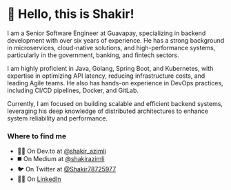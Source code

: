 # 👋 Hello, this is Shakir!

I am a Senior Software Engineer at Guavapay, specializing in backend development with over six years of experience. He has a strong background in microservices, cloud-native solutions, and high-performance systems, particularly in the government, banking, and fintech sectors.

I am highly proficient in Java, Golang, Spring Boot, and Kubernetes, with expertise in optimizing API latency, reducing infrastructure costs, and leading Agile teams. He also has hands-on experience in DevOps practices, including CI/CD pipelines, Docker, and GitLab.

Currently, I am focused on building scalable and efficient backend systems, leveraging his deep knowledge of distributed architectures to enhance system reliability and performance.

### Where to find me

- 👨‍💻 On Dev.to at [@shakir_azimli](https://dev.to/shakir_azimli)
- ◼️ On Medium at [@shakirazimli](https://medium.com/@shakirazimli)
- 🐦 On Twitter at [@Shakir78725977](https://x.com/Shakir78725977)
- 👨‍💼 On [LinkedIn](https://www.linkedin.com/in/shakir-azimli-09b785bb/)
<!--
**azimlishakir/azimlishakir** is a ✨ _special_ ✨ repository because its `README.md` (this file) appears on your GitHub profile.

Here are some ideas to get you started:

- 🔭 I’m currently working on ...
- 🌱 I’m currently learning ...
- 👯 I’m looking to collaborate on ...
- 🤔 I’m looking for help with ...
- 💬 Ask me about ...
- 📫 How to reach me: ...
- 😄 Pronouns: ...
- ⚡ Fun fact: ...
-->
